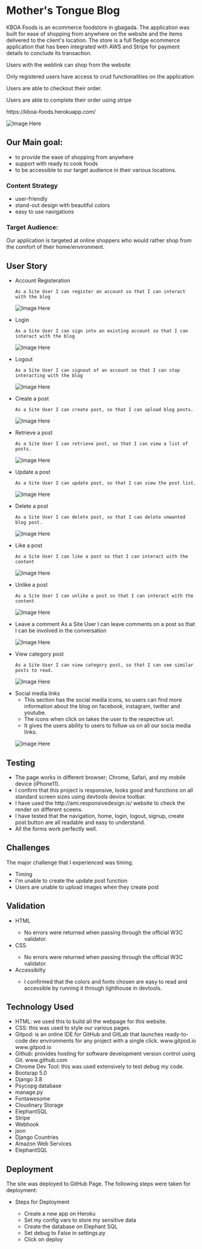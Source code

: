 # Mother's Tongue Blog
KBOA Foods is an ecommerce foodstore in gbagada. The application was built for ease of shopping from anywhere on the website and the items delivered to the client's location.
The store is a full fledge ecommerce application that has been integrated with AWS and Stripe for payment details to conclude its transaction.

<p> Users with the weblink can shop from the website </p>
<p> Only registered users have access to crud functionalities on the application </p>
<p> Users are able to checkout their order. </p>
<p> Users are able to complete their order using stripe </p>
https://kboa-foods.herokuapp.com/

![Image Here](./docs/features/)

## Our Main goal:
<ul>
<li> to provide the ease of shopping from anywhere
<li> support with ready to cook foods
<li> to be accessible to our target audience in their various locations.
</ul>

### Content Strategy
<ul>
<li> user-friendly
<li> stand-out design with beautiful colors
<li> easy to use navigations
</ul>

### Target Audience:
Our application is targeted at online shoppers who would rather shop from the comfort of their home/environment. 

## User Story
<ul>
<li> Account Registeration

    As a Site User I can register an account so that I can interact with the blog

![Image Here](./docs/features/signup.png)

<li> Login

    As a Site User I can sign into an existing account so that I can interact with the blog

![Image Here](./docs/features/Login.png)

<li> Logout

    As a Site User I can signout of an account so that I can stop interacting with the blog

![Image Here](./docs/features/Logout.png)    

<li> Create a post

    As a Site User I can create post, so that I can upload blog posts. 
    

![Image Here](./docs/features/createapost.png)

<li> Retrieve a post

    As a Site User I can retrieve post, so that I can view a list of posts.

![Image Here](./docs/features/retrievepost.png)

<li> Update a post

    As a Site User I can update post, so that I can view the post list.

![Image Here](./docs/features/updatebutton.png)

<li> Delete a post
    
    As a Site User I can delete post, so that I can delete unwanted blog post.  

![Image Here](./docs/features/updatebutton.png)

<li> Like a post

    As a Site User I can like a post so that I can interact with the content 

![Image Here](./docs/features/likeapost.png)

<li> Unlike a post
    
    As a Site User I can unlike a post so that I can interact with the content 

![Image Here](./docs/features/unlikeapost.png)

<li> Leave a comment
    As a Site User I can leave comments on a post so that I can be involved in the conversation

![Image Here](./docs/features/leaveacomment.png)

<li> View category post

    As a Site User I can view category post, so that I can see similar posts to read. 

![Image Here](./docs/features/categorylink.png)

<li> Social media links
    <ul> 
    <li> This section has the social media icons, so users can find more information about the blog on facebook, instagram, twitter and youtube.
    <li> The icons when click on takes the user to the respective url.
    <li> It gives the users ability to users to folluw us on all our socia media links.
    </ul>

![Image Here](./docs/features/sociallinks.png)
</ul>

## Testing
<ul>
<li> The page works in different browser; Chrome, Safari, and my mobile device (iPhone11). </li>
<li> I confirm that this project is responsive, looks good and functions on all standard screen sizes using devtools device toolbar. </li>
<li> I have used the http://ami.responsivedesign.is/ website to check the render on different sceens. </li>
<li> I have tested that the navigation, home, login, logout, signup, create post button are all readable and easy to understand. </li>
<li> All the forms work perfectly well. </li>
</ul>

## Challenges
The major challenge that I experienced was timing.
<ul>
<li> Timing </li>
<li> I'm unable to create the update post function </li>
<li> Users are unable to upload images when they create post </li>
</ul>

## Validation
<ul>
<li>HTML </li>
<ul>
<li> No errors were returned when passing through the official W3C validator. </li>
</ul>
<li>CSS </li>
<ul>
<li> No errors were returned when passing through the official W3C validator. </li>
</ul>
<li>Accessibilty</li>
<ul>
<li> I confirmed that the colors and fonts chosen are easy to read and accessible by running it through lighthouse in devtools. </li>
</ul>
</ul>

## Technology Used
<ul>

<li> HTML: we used this to build all the webpage for this website. </li>
<li> CSS: this was used to style our various pages. </li>
<li> Gitpod: is an online IDE for GitHub and GitLab that launches ready-to-code dev environments for any project with a single click. www.gitpod.io www.gitpod.io </li>
<li> Github: provides hosting for software development version control using Git. www.github.com </li>
<li> Chrome Dev Tool: this was used extensively to test debug my code. </li>
<li> Bootsrap 5.0</li>
<li> Django 3.8</li>
<li> Psycopg database</li>
<li> manage.py</li>
<li> Fontawesome </li>
<li> Cloudinary Storage </li>
<li> ElephantSQL </li>
<li> Stripe </li>
<li> Webhook </li>
<li> json </li>
<li> Django Countries </li>
<li> Amazon Web Services </li>
<li> ElephantSQL </li>
</ul>

## Deployment
The site was deployed to GitHub Page. The following steps were taken for deployment:
<ul>
<li> Steps for Deployment
</li>
    <ul>
    <li>Create a new app on Heroku
    </li>
    <li>Set my config vars to store my sensitive data
    </li>
    <li>Create the database on Elephant SQL
    </li>
    <li>Set debug to False in settings.py
    </li>
    <li>Click on deploy
    </li>
    </ul>
</ul>
